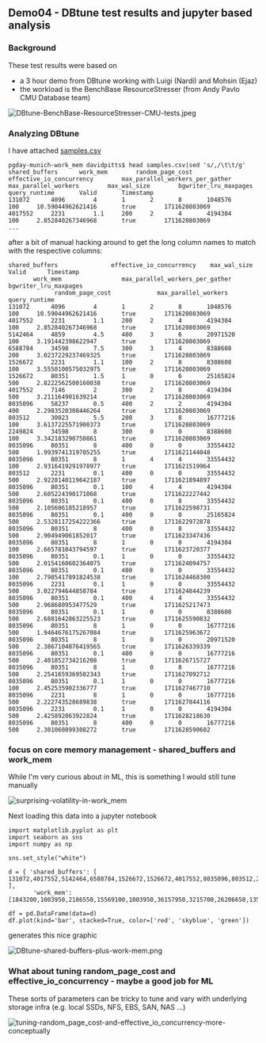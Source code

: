 ## Demo04 - DBtune test results and jupyter based analysis

### Background

These test results were based on 
* a 3 hour demo from DBtune working with Luigi (Nardi) and Mohsin (Ejaz)
* the workload is the BenchBase ResourceStresser (from Andy Pavlo CMU Database team)


![DBtune-BenchBase-ResourceStresser-CMU-tests.jpeg](DBtune-BenchBase-ResourceStresser-CMU-tests.jpeg)






### Analyzing DBtune 

I have attached [samples.csv](samples.csv)
```
pgday-munich-work_mem davidpitts$ head samples.csv|sed 's/,/\t\t/g'
shared_buffers		work_mem		random_page_cost		effective_io_concurrency		max_parallel_workers_per_gather		max_parallel_workers		max_wal_size		bgwriter_lru_maxpages		query_runtime		Valid		Timestamp
131072		4096		4		1		2		8		1048576		100		10.59044962621416		true		1711620803069
4017552		2231		1.1		200		2		4		4194304		100		2.852840267346968		true		1711620803069
...
```

after a bit of manual hacking around to get the long column names to match with the respective columns:
```
shared_buffers	             effective_io_concurrency	 max_wal_size                            Valid		Timestamp
       work_mem                 max_parallel_workers_per_gather	bgwriter_lru_maxpages
             random_page_cost             max_parallel_workers             query_runtime                                                                       
131072		4096		4		1		2		8		1048576		100		10.59044962621416		true		1711620803069
4017552		2231		1.1		200		2		4		4194304		100		2.852840267346968		true		1711620803069
5142464		4859		4.5		400		3		6		20971520		100		3.191442398622947		true		1711620803069
6588784		34598		7.5		300		3		4		8388608		200		3.0237229237469325		true		1711620803069
1526672		2231		1.1		100		2		8		8388608		100		3.5550100575032975		true		1711620803069
1526672		80351		1.5		1		0		6		25165824		500		2.8222562500160038		true		1711620803069
4017552		7146		2		300		2		8		4194304		500		3.211164901639214		true		1711620803069
8035096		58237		0.5		400		2		2		4194304		400		2.2983520308446264		true		1711620803069
803512		30023		5.5		200		3		8		16777216		100		3.6137225571900373		true		1711620803069
2249824		34598		8		300		0		0		8388608		100		3.342183290750861		true		1711620803069
8035096		80351		8		400		0		0		33554432		500		1.9939741319705255		true		1711621144048
8035096		80351		8		1		4		4		33554432		100		2.9316419291978977		true		1711621519964
803512		2231		0.1		400		0		0		33554432		500		2.9228140119642187		true		1711621894897
8035096		80351		0.1		100		4		4		4194304		500		2.605224390171068		true		1711622227442
8035096		80351		0.1		400		0		8		33554432		500		2.105606185218957		true		1711622598731
8035096		80351		0.1		400		0		0		25165824		500		2.5328117254222366		true		1711622972878
8035096		80351		8		400		0		8		33554432		500		2.904949061852017		true		1711623347436
8035096		80351		8		1		0		0		4194304		100		2.665781043794597		true		1711623720377
8035096		80351		0.1		1		0		0		33554432		500		2.0154160602364075		true		1711624094757
8035096		80351		0.1		400		0		0		33554432		100		2.7985417891824538		true		1711624468300
8035096		2231		0.1		1		0		0		33554432		500		3.022794644858784		true		1711624844239
8035096		80351		0.1		400		4		4		33554432		500		2.968680953477529		true		1711625217473
8035096		80351		0.1		1		0		0		8388608		500		2.6881642863225523		true		1711625590832
8035096		80351		8		1		0		0		16777216		500		1.9464676175267084		true		1711625963672
8035096		80351		8		1		0		0		20971520		500		2.3867104876419565		true		1711626339339
8035096		80351		0.1		400		0		0		16777216		500		2.401852734216208		true		1711626715727
8035096		80351		8		1		0		8		16777216		500		2.2541659369502343		true		1711627092712
8035096		80351		0.1		1		0		0		16777216		100		2.452535902336777		true		1711627467710
8035096		2231		8		1		0		0		16777216		500		2.222743528689838		true		1711627844116
8035096		2231		0.1		1		0		0		4194304		500		2.425892063922824		true		1711628218630
8035096		80351		8		400		0		0		16777216		500		2.301060899308272		true		1711628590602
```




### focus on core memory management - shared_buffers and work_mem

While I'm very curious about in ML, this is something I would still tune manually

![surprising-volatility-in-work_mem](surprising-volatility-in-work_mem.png)

Next loading this data into a jupyter notebook
```
import matplotlib.pyplot as plt
import seaborn as sns
import numpy as np

sns.set_style("white")

d = { 'shared_buffers': [  131072,4017552,5142464,6588784,1526672,1526672,4017552,8035096,803512,2249824,8035096,8035096,803512,8035096,8035096,8035096,8035096,8035096,8035096,8035096,8035096,8035096,8035096,8035096,8035096,8035096,8035096,8035096,8035096,8035096,8035096   ], 
       'work_mem':  [1843200,1003950,2186550,15569100,1003950,36157950,3215700,26206650,13510350,15569100,36157950,36157950,1003950,36157950,36157950,36157950,36157950,36157950,36157950,36157950,1003950,36157950,36157950,36157950,36157950,36157950,36157950,36157950,1003950,1003950,36157950]} 

df = pd.DataFrame(data=d)
df.plot(kind='bar', stacked=True, color=['red', 'skyblue', 'green'])
```

generates this nice graphic

![DBtune-shared-buffers-plus-work-mem.png](DBtune-shared-buffers-plus-work-mem.png)



### What about tuning random_page_cost and effective_io_concurrency - maybe a good job for ML

These sorts of parameters can be tricky to tune and vary with underlying storage infra (e.g. local SSDs, NFS, EBS, SAN, NAS ...)


![tuning-random_page_cost-and-effective_io_concurrency-more-conceptually](tuning-random_page_cost-and-effective_io_concurrency-more-conceptually.png)

